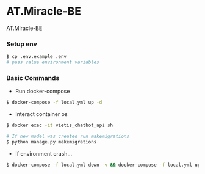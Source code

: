 # AT.Miracle-BE

AT.Miracle-BE

### Setup env
```sh
$ cp .env.example .env
# pass value environment variables
```

### Basic Commands
- Run docker-compose
```bash
$ docker-compose -f local.yml up -d
```
- Interact container os
```bash
$ docker exec -it vietis_chatbot_api sh

# If new model was created run makemigrations
$ python manage.py makemigrations

```
- If environment crash...
```bash
$ docker-compose -f local.yml down -v && docker-compose -f local.yml up --build
```
